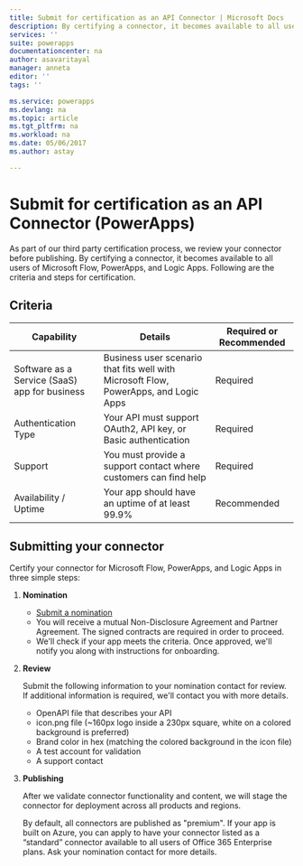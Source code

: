 ```yaml
---
title: Submit for certification as an API Connector | Microsoft Docs
description: By certifying a connector, it becomes available to all users of Microsoft Flow, PowerApps and Logic Apps.
services: ''
suite: powerapps
documentationcenter: na
author: asavaritayal
manager: anneta
editor: ''
tags: ''

ms.service: powerapps
ms.devlang: na
ms.topic: article
ms.tgt_pltfrm: na
ms.workload: na
ms.date: 05/06/2017
ms.author: astay

---
```

# Submit for certification as an API Connector (PowerApps)
As part of our third party certification process, we review your connector before publishing. By certifying a connector, it becomes available to all users of Microsoft Flow, PowerApps, and Logic Apps. Following are the criteria and steps for certification.

## Criteria
| Capability | Details | Required or Recommended |
| --- | --- | --- |
| Software as a Service (SaaS) app for business |Business user scenario that fits well with Microsoft Flow, PowerApps, and Logic Apps |Required |
| Authentication Type |Your API must support OAuth2, API key, or Basic authentication |Required |
| Support |You must provide a support contact where customers can find help |Required |
| Availability / Uptime |Your app should have an uptime of at least 99.9% |Recommended |

## Submitting your connector
Certify your connector for Microsoft Flow, PowerApps, and Logic Apps in three simple steps:

1. **Nomination**
   
   * [Submit a nomination](https://go.microsoft.com/fwlink/?linkid=848754)
   * You will receive a mutual Non-Disclosure Agreement and Partner Agreement. The signed contracts are required in order to proceed.
   * We'll check if your app meets the criteria. Once approved, we'll notify you along with instructions for onboarding.
2. **Review**
   
    Submit the following information to your nomination contact for review. If additional information is required, we'll contact you with more details.
   
   * OpenAPI file that describes your API
   * icon.png file (~160px logo inside a 230px square, white on a colored background is preferred)
   * Brand color in hex (matching the colored background in the icon file)
   * A test account for validation
   * A support contact
3. **Publishing**
   
    After we validate connector functionality and content, we will stage the connector for deployment across all products and regions. 
   
    By default, all connectors are published as "premium". If your app is built on Azure, you can apply to have your connector listed as a “standard” connector available to all users of Office 365 Enterprise plans. Ask your nomination contact for more details.

